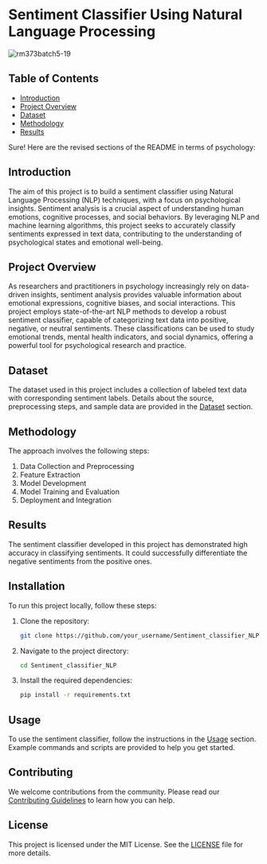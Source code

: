 # Sentiment Classifier Using Natural Language Processing

![rm373batch5-19](https://github.com/nshakhapur/Sentiment_classifier_NLP/assets/96770503/5191aa84-c96a-4af6-93b2-11b2ed49b198)

## Table of Contents
- [Introduction](#introduction)
- [Project Overview](#project-overview)
- [Dataset](#dataset)
- [Methodology](#methodology)
- [Results](#results)

Sure! Here are the revised sections of the README in terms of psychology:

## Introduction
The aim of this project is to build a sentiment classifier using Natural Language Processing (NLP) techniques, with a focus on psychological insights. Sentiment analysis is a crucial aspect of understanding human emotions, cognitive processes, and social behaviors. By leveraging NLP and machine learning algorithms, this project seeks to accurately classify sentiments expressed in text data, contributing to the understanding of psychological states and emotional well-being.

## Project Overview
As researchers and practitioners in psychology increasingly rely on data-driven insights, sentiment analysis provides valuable information about emotional expressions, cognitive biases, and social interactions. This project employs state-of-the-art NLP methods to develop a robust sentiment classifier, capable of categorizing text data into positive, negative, or neutral sentiments. These classifications can be used to study emotional trends, mental health indicators, and social dynamics, offering a powerful tool for psychological research and practice.


## Dataset
The dataset used in this project includes a collection of labeled text data with corresponding sentiment labels. Details about the source, preprocessing steps, and sample data are provided in the [Dataset](path_to_dataset) section.

## Methodology
The approach involves the following steps:
1. Data Collection and Preprocessing
2. Feature Extraction
3. Model Development
4. Model Training and Evaluation
5. Deployment and Integration

## Results
The sentiment classifier developed in this project has demonstrated high accuracy in classifying sentiments. It could successfully differentiate the negative sentiments from the positive ones.

## Installation
To run this project locally, follow these steps:
1. Clone the repository:
   ```bash
   git clone https://github.com/your_username/Sentiment_classifier_NLP.git
   ```
2. Navigate to the project directory:
   ```bash
   cd Sentiment_classifier_NLP
   ```
3. Install the required dependencies:
   ```bash
   pip install -r requirements.txt
   ```

## Usage
To use the sentiment classifier, follow the instructions in the [Usage](path_to_usage) section. Example commands and scripts are provided to help you get started.

## Contributing
We welcome contributions from the community. Please read our [Contributing Guidelines](path_to_contributing_guidelines) to learn how you can help.

## License
This project is licensed under the MIT License. See the [LICENSE](path_to_license) file for more details.
